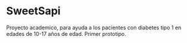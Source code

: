 # SweetSapi
Proyecto academico, para ayuda a los pacientes con diabetes tipo 1 en edades de 10-17 años de edad. Primer prototipo.
